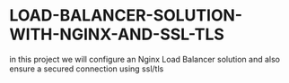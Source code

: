 # LOAD-BALANCER-SOLUTION-WITH-NGINX-AND-SSL-TLS
in this project we will configure an Nginx Load Balancer solution and also ensure a secured connection using ssl/tls
